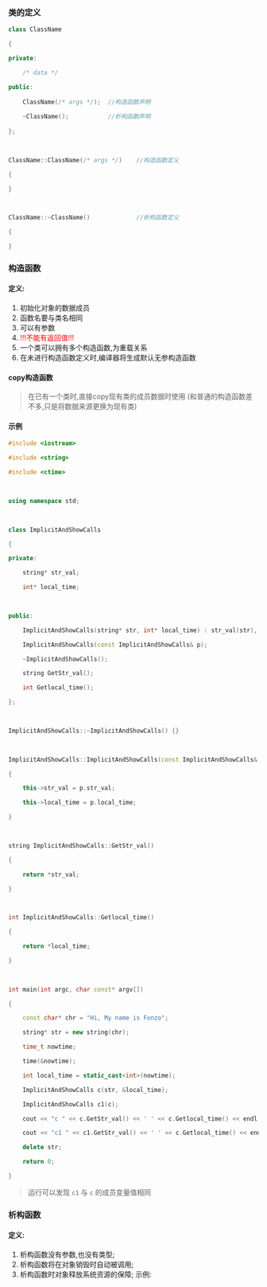 ### 类的定义
```c++
class ClassName

{

private:

    /* data */

public:
	
	ClassName(/* args */);  //构造函数声明
	
	~ClassName();           //析构函数声明
	
};

  

ClassName::ClassName(/* args */)    //构造函数定义

{

}

  

ClassName::~ClassName()             //析构函数定义

{

}
```

### 构造函数
#### 定义:
1. 初始化对象的数据成员
2. 函数名要与类名相同
3. 可以有参数
4. <font color="red">!!!不能有返回值!!!</font>
5. 一个类可以拥有多个构造函数,为重载关系
6. 在未进行构造函数定义时,编译器将生成默认无参构造函数
#### copy构造函数

>在已有一个类时,直接copy现有类的成员数据时使用
>(和普通的构造函数差不多,只是将数据来源更换为现有类)

#### 示例
```c++
#include <iostream>

#include <string>

#include <ctime>

  

using namespace std;

  

class ImplicitAndShowCalls

{

private:

    string* str_val;

    int* local_time;

  

public:

    ImplicitAndShowCalls(string* str, int* local_time) : str_val(str), local_time(local_time) {}    //普通构造函数

    ImplicitAndShowCalls(const ImplicitAndShowCalls& p);                                            //copy构造函数

    ~ImplicitAndShowCalls();

    string GetStr_val();

    int Getlocal_time();

};

  

ImplicitAndShowCalls::~ImplicitAndShowCalls() {}

  

ImplicitAndShowCalls::ImplicitAndShowCalls(const ImplicitAndShowCalls& p)

{

    this->str_val = p.str_val;

    this->local_time = p.local_time;

}

  

string ImplicitAndShowCalls::GetStr_val()

{

    return *str_val;

}

  

int ImplicitAndShowCalls::Getlocal_time()

{

    return *local_time;

}

  

int main(int argc, char const* argv[])

{

    const char* chr = "Hi, My name is Fonzo";

    string* str = new string(chr);

    time_t nowtime;

    time(&nowtime);

    int local_time = static_cast<int>(nowtime);

    ImplicitAndShowCalls c(str, &local_time);

    ImplicitAndShowCalls c1(c);

    cout << "c " << c.GetStr_val() << ' ' << c.Getlocal_time() << endl;

    cout << "c1 " << c1.GetStr_val() << ' ' << c.Getlocal_time() << endl;

    delete str;

    return 0;

}
```

>运行可以发现 `c1` 与 `c` 的成员变量值相同

### 析构函数
#### 定义:
1. 析构函数没有参数,也没有类型;
2. 析构函数将在对象销毁时自动被调用;
3. 析构函数时对象释放系统资源的保障;
示例:
```c++

```
